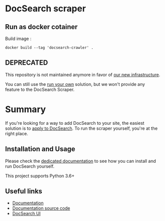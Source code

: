 # DocSearch scraper

## Run as docker cotainer

Build image :

````
docker build --tag 'docsearch-crawler' .
````


## DEPRECATED

This repository is not maintained anymore in favor of [our new infrastructure](https://docsearch.algolia.com/docs/migrating-from-legacy).

You can still use the [run your own](https://docsearch.algolia.com/docs/legacy/run-your-own) solution, but we won't provide any feature to the DocSearch Scraper.

# Summary

If you're looking for a way to add DocSearch to your site, the easiest solution
is to [apply to DocSearch](https://docsearch.algolia.com/apply). To run the scraper yourself, you're at the right
place.

## Installation and Usage

Please check the [dedicated documentation](https://docsearch.algolia.com/docs/legacy/run-your-own/) to see how you can install and
run DocSearch yourself.

This project supports Python 3.6+

## Useful links

- [Documentation](https://docsearch.algolia.com/)
- [Documentation source code](https://github.com/algolia/docsearch/tree/next/packages/website)
- [DocSearch UI](https://github.com/algolia/docsearch)
